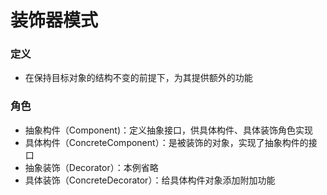 # 装饰器模式
### 定义
- 在保持目标对象的结构不变的前提下，为其提供额外的功能
### 角色
- 抽象构件（Component)：定义抽象接口，供具体构件、具体装饰角色实现
- 具体构件（ConcreteComponent）：是被装饰的对象，实现了抽象构件的接口
- 抽象装饰（Decorator）：本例省略
- 具体装饰（ConcreteDecorator）：给具体构件对象添加附加功能
